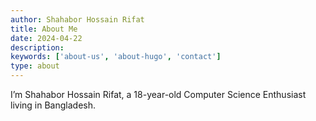 ```yaml
---
author: Shahabor Hossain Rifat
title: About Me
date: 2024-04-22
description:
keywords: ['about-us', 'about-hugo', 'contact']
type: about
---
```


I’m Shahabor Hossain Rifat, a 18-year-old Computer Science Enthusiast living in Bangladesh.
